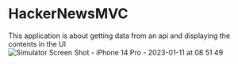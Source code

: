 # HackerNewsMVC

This application is about getting data from an api and displaying the contents in the UI
![Simulator Screen Shot - iPhone 14 Pro - 2023-01-11 at 08 51 49](https://user-images.githubusercontent.com/48122334/211710362-3b1f471a-e9ba-403f-9996-f7fdfdd4320b.png)
